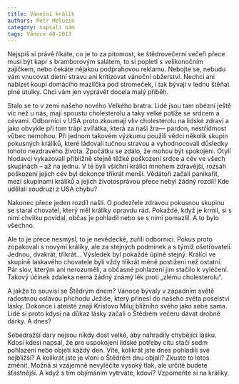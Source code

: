 ```yaml
---
title: Vánoční králík
authors: Petr Meluzín
category: napsali nám
tags: Vánoce 48-2013
---
```


Nejspíš si právě říkáte, co je to za pitomost, ke štědrovečerní večeři přece musí být kapr s bramborovým salátem, to si popletl s velikonočním zajíčkem, nebo čekáte nějakou podprahovou reklamu. Nebojte se, nebudu vám vnucovat dietní stravu ani kritizovat vánoční obžerství. Nechci ani nabízet koupi domácího mazlíčka pod stromeček, i tak bývají v lednu štěňat plné útulky. Chci vám jen vyprávět docela malý příběh.

Stalo se to v zemi našeho nového Velkého bratra. Lidé jsou tam obézní ještě víc než u nás, mají spoustu cholesterolu a taky velké potíže se srdcem a cévami. Odborníci v USA proto zkoumají vliv cholesterolu na lidské zdraví a jako obvykle při tom trápí zvířátka, která za naši žra— pardon, nestřídmost vůbec nemohou. Při jednom takovém výzkumu použili vědci několik skupin pokusných králíků, které ládovali tučnou stravou a vyhodnocovali důsledky tohoto nezdravého života. Zpočátku se zdálo, že mohou být spokojeni. Otylí hlodavci vykazovali přibližně stejně těžké poškození srdce a cév ve všech skupinách – až na jednu. V té byli všichni králíci mnohem zdravější, rozsah poškození jejich cév byl dokonce třikrát menší. Vědátoři začali panikařit, mezi skupinami králíků a jejich životosprávou přece nebyl žádný rozdíl! Kde udělali soudruzi z USA chybu?

Nakonec přece jeden rozdíl našli. O podezřele zdravou pokusnou skupinu se staral chovatel, který měl králíky opravdu rád. Pokaždé, když je krmil, si s nimi chvilku povídal, občas je pohladil nebo se s nimi pomazlil. A to bylo všechno.

Ale to je přece nesmysl, to je nevědecké, zuřili odborníci. Pokus proto zopakovali s novými králíky, ale za stejných podmínek a s týmiž ošetřovateli. Jednou, dvakrát, třikrát… Výsledek byl pokaždé úplně stejný. Králíci ve skupině laskavého chovatele byli vždy třikrát méně postiženi než ostatní. Pár slov, kterým ani nerozuměli, a občasné pohlazení jim stačilo k vyléčení. Takový účinek zdaleka nemá žádný známý lék proti „zlému cholesterolu“.

A jakže to souvisí se Štědrým dnem? Vánoce bývaly v západním světě radostnou oslavou příchodu Ježíše, který přinesl do našeho světa poselství lásky. Dokonce i ateisté znají Kristovo Miluj bližního svého jako sebe sama. Lidé si proto kdysi na důkaz lásky začali o Štědrém večeru dávat drobné dárky. A dnes?

Sebedražší dary nejsou nikdy dost velké, aby nahradily chybějící lásku. Kdosi kdesi napsal, že pro uspokojení lidské potřeby citu stačí sedm pohlazení nebo objetí každý den. Víte, kolikrát jste dnes pohladili své nejbližší? A kolikrát jste je vloni o Štědrém dnu objali? Zkuste to letos změnit. Možná si vzájemně nevyléčíte vysoký tlak, ale určitě budete šťastnější. A když s tím objímáním vytrváte, kdoví? Vzpomeňte si na králíky.